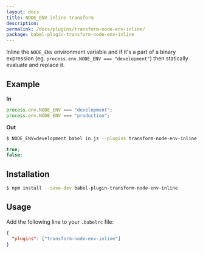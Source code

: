 ```yaml
---
layout: docs
title: NODE_ENV inline transform
description:
permalink: /docs/plugins/transform-node-env-inline/
package: babel-plugin-transform-node-env-inline
---
```


Inline the `NODE_ENV` environment variable and if it's a part of a binary expression
(eg. `process.env.NODE_ENV === "development"`) then statically evaluate and replace it.

## Example

**In**

```javascript
process.env.NODE_ENV === "development";
process.env.NODE_ENV === "production";
```

**Out**

```sh
$ NODE_ENV=development babel in.js --plugins transform-node-env-inline
```

```javascript
true;
false;
```

## Installation

```sh
$ npm install --save-dev babel-plugin-transform-node-env-inline
```

## Usage

Add the following line to your `.babelrc` file:

```json
{
  "plugins": ["transform-node-env-inline"]
}
```

